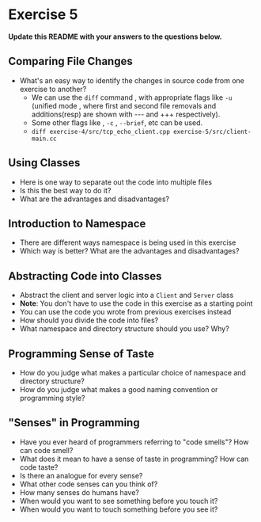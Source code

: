 # Exercise 5

**Update this README with your answers to the questions below.**

## Comparing File Changes

- What's an easy way to identify the changes in source code from one exercise
  to another?
    - We can use the `diff` command , with appropriate flags like `-u` (unified mode , where first and second file removals and additions(resp) are shown with --- and +++ respectively).
    - Some other flags like , `-c` , `--brief`, etc can be used.
    - `diff exercise-4/src/tcp_echo_client.cpp exercise-5/src/client-main.cc`
## Using Classes

- Here is one way to separate out the code into multiple files
- Is this the best way to do it? 
- What are the advantages and disadvantages?

## Introduction to Namespace

- There are different ways namespace is being used in this exercise
- Which way is better? What are the advantages and disadvantages?

## Abstracting Code into Classes

- Abstract the client and server logic into a `Client` and `Server` class
- **Note**: You don't have to use the code in this exercise as a starting point
- You can use the code you wrote from previous exercises instead
- How should you divide the code into files?
- What namespace and directory structure should you use? Why?

## Programming Sense of Taste

- How do you judge what makes a particular choice of namespace and directory
  structure? 
- How do you judge what makes a good naming convention or programming style?

## "Senses" in Programming

- Have you ever heard of programmers referring to "code smells"? How can code
  smell?
- What does it mean to have a sense of taste in programming? How can code
  taste?
- Is there an analogue for every sense?
- What other code senses can you think of?
- How many senses do humans have?
- When would you want to see something before you touch it?
- When would you want to touch something before you see it?